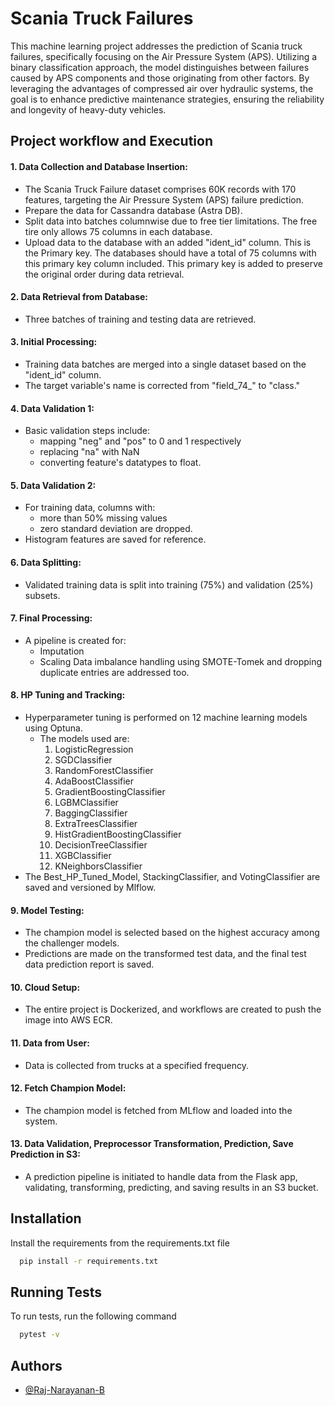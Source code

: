 
# Scania Truck Failures

This machine learning project addresses the prediction of Scania truck failures, specifically focusing on the Air Pressure System (APS). Utilizing a binary classification approach, the model distinguishes between failures caused by APS components and those originating from other factors. By leveraging the advantages of compressed air over hydraulic systems, the goal is to enhance predictive maintenance strategies, ensuring the reliability and longevity of heavy-duty vehicles.


## Project workflow and Execution

#### 1. Data Collection and Database Insertion:
* The Scania Truck Failure dataset comprises 60K records with 170 features, targeting the Air Pressure System (APS) failure prediction.
* Prepare the data for Cassandra database (Astra DB).
* Split data into batches columnwise due to free tier limitations. The free tire only allows 75 columns in each database.
* Upload data to the database with an added "ident_id" column. This is the Primary key. The databases should have a total of 75 columns with this primary key column included. This primary key is added to preserve the original order during data retrieval.

#### 2. Data Retrieval from Database:
* Three batches of training and testing data are retrieved.

#### 3. Initial Processing:
* Training data batches are merged into a single dataset based on the "ident_id" column.
* The target variable's name is corrected from "field_74_" to "class."

#### 4. Data Validation 1:
* Basic validation steps include:
    - mapping "neg" and "pos" to 0 and 1 respectively
    - replacing "na" with NaN
    - converting feature's datatypes to float.


#### 5. Data Validation 2:
* For training data, columns with:
    * more than 50% missing values
    * zero standard deviation 
    are dropped.
* Histogram features are saved for reference.



#### 6. Data Splitting:

* Validated training data is split into training (75%) and validation (25%) subsets.


#### 7. Final Processing:

* A pipeline is created for:
    * Imputation
    * Scaling
    Data imbalance handling using SMOTE-Tomek and dropping duplicate entries are addressed too.

#### 8. HP Tuning and Tracking:

* Hyperparameter tuning is performed on 12 machine learning models using Optuna.
    * The models used are:
        1. LogisticRegression
        2. SGDClassifier
        3. RandomForestClassifier
        4. AdaBoostClassifier
        5. GradientBoostingClassifier
        6. LGBMClassifier
        7. BaggingClassifier
        8. ExtraTreesClassifier
        9. HistGradientBoostingClassifier
        10. DecisionTreeClassifier
        11. XGBClassifier
        12. KNeighborsClassifier
* The Best_HP_Tuned_Model, StackingClassifier, and VotingClassifier are saved and versioned by Mlflow.

#### 9. Model Testing:

* The champion model is selected based on the highest accuracy among the challenger models.
* Predictions are made on the transformed test data, and the final test data prediction report is saved.

#### 10. Cloud Setup:

* The entire project is Dockerized, and workflows are created to push the image into AWS ECR.

#### 11. Data from User:

* Data is collected from trucks at a specified frequency.

#### 12. Fetch Champion Model:

* The champion model is fetched from MLflow and loaded into the system.

#### 13. Data Validation, Preprocessor Transformation, Prediction, Save Prediction in S3:

* A prediction pipeline is initiated to handle data from the Flask app, validating, transforming, predicting, and saving results in an S3 bucket.


## Installation

Install the requirements from the requirements.txt file

```bash
  pip install -r requirements.txt

```
    
## Running Tests

To run tests, run the following command

```bash
  pytest -v
```


## Authors

- [@Raj-Narayanan-B](https://github.com/Raj-Narayanan-B)

